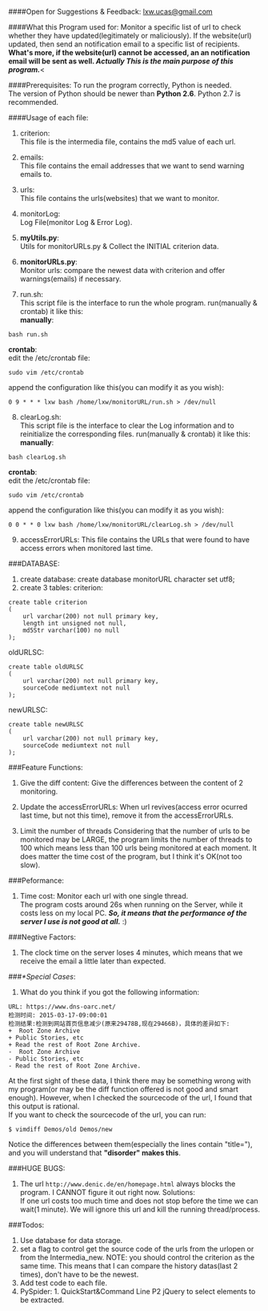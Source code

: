 ####Open for Suggestions & Feedback:
lxw.ucas@gmail.com

####What this Program used for:
Monitor a specific list of url to check whether they have updated(legitimately or maliciously). If the website(url) updated, then send an notification email to a specific list of recipients.<br>
**What's more, if the website(url) cannot be accessed, an an notification email will be sent as well. _Actually This is the main purpose of this program._**<<br>

####Prerequisites:
To run the program correctly, Python is needed.<br>
The version of Python should be newer than **Python 2.6**. Python 2.7 is recommended.

####Usage of each file:
1. criterion:<br>
This file is the intermedia file, contains the md5 value of each url.

2. emails:<br>
This file contains the email addresses that we want to send warning emails to.

3. urls:<br>
This file contains the urls(websites) that we want to monitor.

4. monitorLog:<br>
Log File(monitor Log & Error Log).

5. **myUtils.py**:<br>
Utils for monitorURLs.py & Collect the INITIAL criterion data.

6. **monitorURLs.py**:<br>
Monitor urls: compare the newest data with criterion and offer warnings(emails) if necessary.

7. run.sh:<br>
This script file is the interface to run the whole program. run(manually & crontab) it like this:<br>
**manually**:<br>
 ```
 bash run.sh
 ```
**crontab**:<br>
edit the /etc/crontab file:<br>
 ```
 sudo vim /etc/crontab
 ```
append the configuration like this(you can modify it as you wish):<br>
 ```
 0 9 * * * lxw bash /home/lxw/monitorURL/run.sh > /dev/null
 ```

8. clearLog.sh:<br>
This script file is the interface to clear the Log information and to reinitialize the corresponding files. run(manually & crontab) it like this:<br>
**manually**:<br>
 ```
 bash clearLog.sh
 ```
**crontab**:<br>
edit the /etc/crontab file:<br>
 ```
 sudo vim /etc/crontab
 ```
append the configuration like this(you can modify it as you wish):<br>
 ```
 0 0 * * 0 lxw bash /home/lxw/monitorURL/clearLog.sh > /dev/null
 ```

9. accessErrorURLs:
This file contains the URLs that were found to have access errors when monitored last time.

###DATABASE:
1. create database:
create database monitorURL character set utf8;
2. create 3 tables:
criterion:<br>
```
create table criterion
(
    url varchar(200) not null primary key,
    length int unsigned not null,
    md5Str varchar(100) no null
);
```
oldURLSC:<br>
```
create table oldURLSC
(
    url varchar(200) not null primary key,
    sourceCode mediumtext not null
);
```
newURLSC:<br>
```
create table newURLSC
(
    url varchar(200) not null primary key,
    sourceCode mediumtext not null
);
```


###Feature Functions:
1. Give the diff content:
Give the differences between the content of 2 monitoring.

2. Update the accessErrorURLs:
When url revives(access error ocurred last time, but not this time), remove it from the accessErrorURLs.<br>

3. Limit the number of threads
Considering that the number of urls to be monitored may be LARGE, the program limits the number of threads to 100 which means less than 100 urls being monitored at each moment. It does matter the time cost of the program, but I think it's OK(not too slow).


###Peformance:
1. Time cost:
Monitor each url with one single thread. <br>
The program costs around 26s when running on the Server, while it costs less on my local PC. **_So, it means that the performance of the server I use is not good at all._** :) 

###Negtive Factors:
1. The clock time on the server loses 4 minutes, which means that we receive the email a little later than expected.

###_*Special Cases_:
1. What do you think if you got the following information:
```
URL: https://www.dns-oarc.net/
检测时间: 2015-03-17-09:00:01
检测结果:检测到网站首页信息减少(原来29478B,现在29466B)，具体的差异如下:
+  Root Zone Archive
+ Public Stories, etc
+ Read the rest of Root Zone Archive.
-  Root Zone Archive
- Public Stories, etc
- Read the rest of Root Zone Archive.
```
At the first sight of these data, I think there may be something wrong with my program(or may be the diff function offered is not good and smart enough). However, when I checked the sourcecode of the url, I found that this output is rational.<br>
If you want to check the sourcecode of the url, you can run:
```
$ vimdiff Demos/old Demos/new
```
Notice the differences between them(especially the lines contain "title="), and you will understand that **"disorder" makes this**.


###HUGE BUGS:
1. The url `http://www.denic.de/en/homepage.html` always blocks the program.
I CANNOT figure it out right now.
Solutions:<br>
If one url costs too much time and does not stop before the time we can wait(1 minute). We will ignore this url and kill the running thread/process.


###Todos:
1. Use database for data storage.
2. set a flag to control get the source code of the urls from the urlopen or from the Intermedia_new.
NOTE: you should control the criterion as the same time.
This means that I can compare the history datas(last 2 times), don't have to be the newest.
3. Add test code to each file.
4. PySpider: 1. QuickStart&Command Line P2 jQuery to select elements to be extracted.

